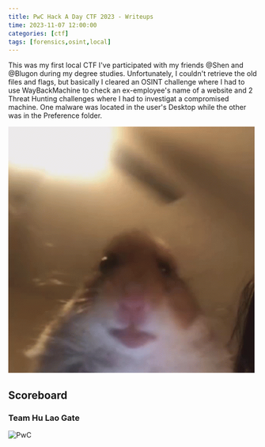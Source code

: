 ```yaml
---
title: PwC Hack A Day CTF 2023 - Writeups
time: 2023-11-07 12:00:00
categories: [ctf]
tags: [forensics,osint,local]
---
```


This was my first local CTF I've participated with my friends @Shen and @Blugon during my degree studies. Unfortunately, I couldn't retrieve the old files and flags, but basically I cleared an OSINT challenge where I had to use WayBackMachine to check an ex-employee's name of a website and 2 Threat Hunting challenges where I had to investigat a compromised machine. One malware was located in the user's Desktop while the other was in the Preference folder.

![hamster-meme](/assets/posts/hackadayctf2023/hamster.gif)

## Scoreboard
### Team Hu Lao Gate

![PwC](/assets/posts/hackadayctf2023/pwc.png)
